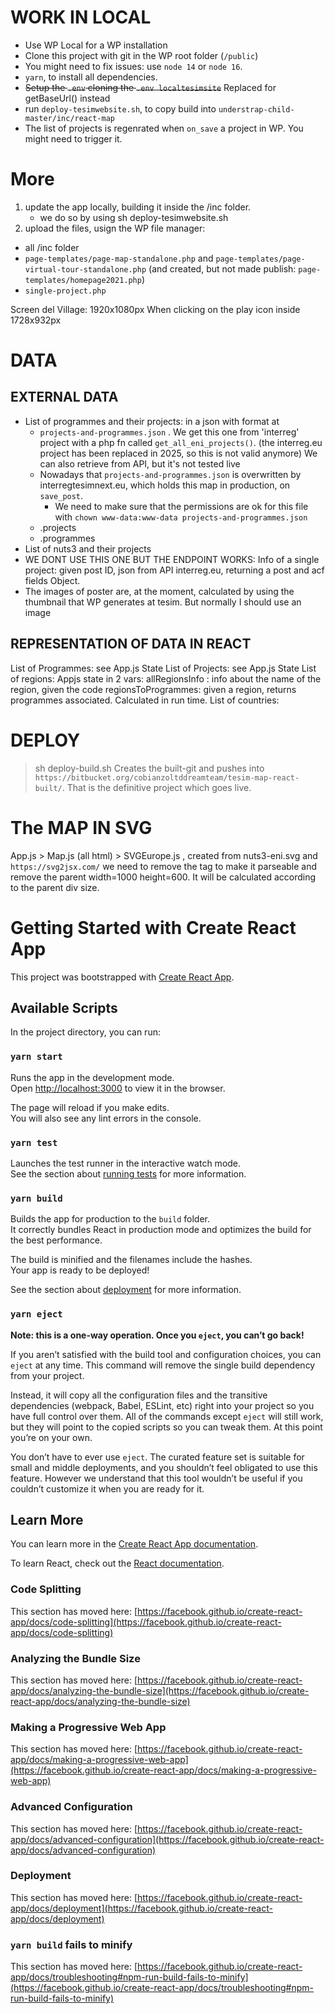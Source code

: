 # WORK IN LOCAL

- Use WP Local for a WP installation
- Clone this project with git in the WP root folder (`/public`)
- You might need to fix issues: use `node 14` or `node 16`.
- `yarn`, to install all dependencies.
- ~~Setup the `.env` cloning the `.env localtesimsite`~~ Replaced for getBaseUrl() instead
- run `deploy-tesimwebsite.sh`, to copy build into `understrap-child-master/inc/react-map`
- The list of projects is regenrated when `on_save` a project in WP. You might need to trigger it.

# More

1. update the app locally, building it inside the /inc folder.
   - we do so by using sh deploy-tesimwebsite.sh
2. upload the files, usign the WP file manager:

- all /inc folder
- `page-templates/page-map-standalone.php` and `page-templates/page-virtual-tour-standalone.php` (and created, but not made publish: `page-templates/homepage2021.php`)
- `single-project.php`

Screen del Village: 1920x1080px
When clicking on the play icon inside 1728x932px

# DATA

## EXTERNAL DATA

- List of programmes and their projects: in a json with format at
  - `projects-and-programmes.json` . We get this one from 'interreg' project with a php fn called `get_all_eni_projects()`. (the interreg.eu project has been replaced in 2025, so this is not valid anymore)  We can also retrieve from API, but it's not tested live
  - Nowadays that `projects-and-programmes.json` is overwritten by interregtesimnext.eu, which holds this map in production, on `save_post`.
    - We need to make sure that the permissions are ok for this file with `chown www-data:www-data projects-and-programmes.json`
  - .projects
  - .programmes
- List of nuts3 and their projects
- WE DONT USE THIS ONE BUT THE ENDPOINT WORKS: Info of a single project: given post ID, json from API interreg.eu, returning a post and acf fields Object.
- The images of poster are, at the moment, calculated by using the thumbnail that WP generates at tesim. But normally I should use an image

## REPRESENTATION OF DATA IN REACT

List of Programmes: see App.js State
List of Projects: see App.js State
List of regions: Appjs state in 2 vars:
allRegionsInfo : info about the name of the region, given the code
regionsToProgrammes: given a region, returns programmes associated. Calculated in run time.
List of countries:

# DEPLOY

> sh deploy-build.sh
> Creates the built-git and pushes into `https://bitbucket.org/cobianzoltddreamteam/tesim-map-react-built/`. That is the definitive project which goes live.

# The MAP IN SVG

App.js > Map.js (all html) > SVGEurope.js , created from nuts3-eni.svg
and `https://svg2jsx.com/`
we need to remove the <def> tag to make it parseable
and remove the parent width=1000 height=600. It will be calculated according to the parent div size.

# Getting Started with Create React App

This project was bootstrapped with [Create React App](https://github.com/facebook/create-react-app).

## Available Scripts

In the project directory, you can run:

### `yarn start`

Runs the app in the development mode.\
Open [http://localhost:3000](http://localhost:3000) to view it in the browser.

The page will reload if you make edits.\
You will also see any lint errors in the console.

### `yarn test`

Launches the test runner in the interactive watch mode.\
See the section about [running tests](https://facebook.github.io/create-react-app/docs/running-tests) for more information.

### `yarn build`

Builds the app for production to the `build` folder.\
It correctly bundles React in production mode and optimizes the build for the best performance.

The build is minified and the filenames include the hashes.\
Your app is ready to be deployed!

See the section about [deployment](https://facebook.github.io/create-react-app/docs/deployment) for more information.

### `yarn eject`

**Note: this is a one-way operation. Once you `eject`, you can’t go back!**

If you aren’t satisfied with the build tool and configuration choices, you can `eject` at any time. This command will remove the single build dependency from your project.

Instead, it will copy all the configuration files and the transitive dependencies (webpack, Babel, ESLint, etc) right into your project so you have full control over them. All of the commands except `eject` will still work, but they will point to the copied scripts so you can tweak them. At this point you’re on your own.

You don’t have to ever use `eject`. The curated feature set is suitable for small and middle deployments, and you shouldn’t feel obligated to use this feature. However we understand that this tool wouldn’t be useful if you couldn’t customize it when you are ready for it.

## Learn More

You can learn more in the [Create React App documentation](https://facebook.github.io/create-react-app/docs/getting-started).

To learn React, check out the [React documentation](https://reactjs.org/).

### Code Splitting

This section has moved here: [https://facebook.github.io/create-react-app/docs/code-splitting](https://facebook.github.io/create-react-app/docs/code-splitting)

### Analyzing the Bundle Size

This section has moved here: [https://facebook.github.io/create-react-app/docs/analyzing-the-bundle-size](https://facebook.github.io/create-react-app/docs/analyzing-the-bundle-size)

### Making a Progressive Web App

This section has moved here: [https://facebook.github.io/create-react-app/docs/making-a-progressive-web-app](https://facebook.github.io/create-react-app/docs/making-a-progressive-web-app)

### Advanced Configuration

This section has moved here: [https://facebook.github.io/create-react-app/docs/advanced-configuration](https://facebook.github.io/create-react-app/docs/advanced-configuration)

### Deployment

This section has moved here: [https://facebook.github.io/create-react-app/docs/deployment](https://facebook.github.io/create-react-app/docs/deployment)

### `yarn build` fails to minify

This section has moved here: [https://facebook.github.io/create-react-app/docs/troubleshooting#npm-run-build-fails-to-minify](https://facebook.github.io/create-react-app/docs/troubleshooting#npm-run-build-fails-to-minify)

